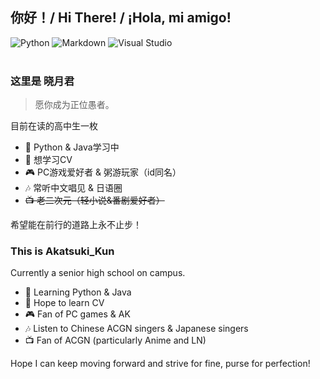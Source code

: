 
## 你好！/ Hi There! / ¡Hola, mi amigo!

<div>
    <img alt="Python" src="https://img.shields.io/badge/Python-blueviolet?logo=python&logoColor=white">
    <img alt="Markdown" src="https://img.shields.io/badge/Markdown-1f903d?logo=markdown&logoColor=fff">
    <img alt="Visual Studio" src="https://img.shields.io/badge/Visual%20Studio%20Code-blue?logo=visual-studio-code&logoColor=fff">
</div>
<br>


### 这里是 晓月君

> 愿你成为正位愚者。

目前在读的高中生一枚

- 🌱 Python & Java学习中
- 📖 想学习CV
- 🎮 PC游戏爱好者 & 粥游玩家（id同名）
- 🎶 常听中文唱见 & 日语圈
- ~~📺 老二次元（轻小说&番剧爱好者）~~

希望能在前行的道路上永不止步！

### This is Akatsuki_Kun

Currently a senior high school on campus.

- 🌱 Learning Python & Java
- 📖 Hope to learn CV
- 🎮 Fan of PC games & AK
- 🎶 Listen to Chinese ACGN singers & Japanese singers
- 📺 Fan of ACGN (particularly Anime and LN)

Hope I can keep moving forward and strive for fine, purse for perfection!